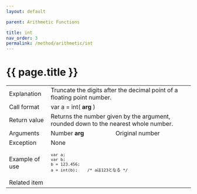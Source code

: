 ```yaml
---
layout: default

parent: Arithmetic Functions

title: int
nav_order: 3
permalink: /method/arithmetic/int
---
```




# {{ page.title }}

<table>
  <tr>
    <td>Explanation</td>
    <td colspan="2">Truncate the digits after the decimal point of a floating point number.</td>
  </tr>
  <tr>
    <td>Call format</td>
    <td colspan="2">var a = int( <b>arg</b> )</td>
  </tr>
  <tr>
    <td>Return value</td>
    <td colspan="2">Returns the number given by the argument, rounded down to the nearest whole number.</td>
  </tr>  
  <tr>
    <td>Arguments</td>
    <td>Number <b>arg</b></td>
    <td>Original number</td>
  </tr>
  <tr>
    <td>Exception</td>
    <td colspan="2">None</td>
  </tr>
  <tr>
    <td>Example of use</td>
    <td colspan="2"><code><pre>var a;
var b;
b = 123.456;
a = int(b);    /* aは123となる */</pre></code></td>
  </tr>
  <tr>
    <td>Related item</td>
    <td colspan="2"></td>
  </tr>
</table>





